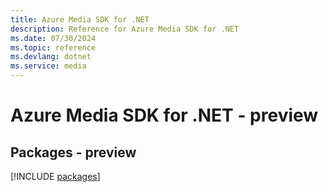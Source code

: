 ```yaml
---
title: Azure Media SDK for .NET
description: Reference for Azure Media SDK for .NET
ms.date: 07/30/2024
ms.topic: reference
ms.devlang: dotnet
ms.service: media
---
```

# Azure Media SDK for .NET - preview
## Packages - preview
[!INCLUDE [packages](media-index.md)]